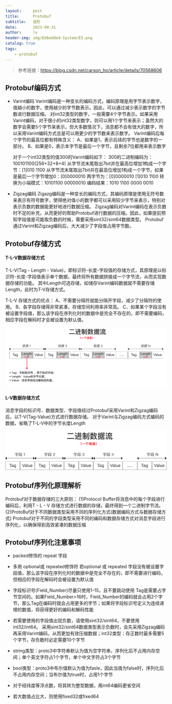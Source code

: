 ```yaml
---
layout:     post
title:      Protobuf
subtitle:   进阶
date:       2023-08-31
author:     lx
header-img: img/Embedded-System/ES.png
catalog: true
tags:
    - protobuf
---
```


> 参考链接：https://blog.csdn.net/carson_ho/article/details/70568606

## Protobuf编码方式

- Varint编码 
    Varint编码是一种变长的编码方式，编码原理是用字节表示数字，值越小的数字，使用越少的字节数表示。因此，可以通过减少表示数字的字节数进行数据压缩。
    对int32类型的数字，一般需要4个字节表示。如果采用Varint编码，对于很小的int32类型数字，则可以用1个字节来表示；虽然大的数字会需要5个字节来表示，但大多数情况下，消息都不会有很大的数字，所以采用Varint编码方式总是可以用更少的字节数来表示数字。
    Varint编码后每个字节的最高位都有特殊含义：
    A、如果是1，表示后续的字节也是数字的一部分。
    B、如果是0，表示本字节是最后一个字节，且剩余7位都用来表示数字

    对于一个int32类型的值300的Varint编码如下：
    300的二进制编码为：100101100(256+32+8+4)
    从字节流末尾取出7bit并在最高位增加1构成一个字节：[1]010 1100
    从字节流末尾取出7bit并在最高位增加1构成一个字节，如果是最后一个字节增加0：[0]0000010
    两字节为：[0]0000010 [1]010 1100
    转换为小端模式：10101100 00000010
    编码结果：1010 1100 0000 0010

- Zigzag编码
    Zigazg编码是一种变长的编码方式，其编码原理是使用无符号数来表示有符号数字，使得绝对值小的数字都可以采用较少字节来表示，特别对表示负数的数据能更好地进行数据压缩。
    Zigzag编码对Varint编码在表示负数时不足的补充，从而更好的帮助Protobuf进行数据的压缩。因此，如果提前预知字段值是可能取负数的时候，需要采用sint32/sint64数据类型。
    Protobuf通过Varint和Zigzag编码后，大大减少了字段值占用字节数。

## Protobuf存储方式

#### T-L-V数据存储方式

T-L-V(Tag - Length - Value)，即标识符-长度-字段值的存储方式，其原理是以标识符-长度-字段值表示单个数据，最终将所有数据拼接成一个字节流，从而实现数据存储的功能。
其中Length可选存储，如储存Varint编码数据就不需要存储Length，此时为T-V存储方式。

T-L-V 存储方式的优点：
    A、不需要分隔符就能分隔开字段，减少了分隔符的使用。
    B、各字段存储得非常紧凑，存储空间利用率非常高。
    C、如果某个字段没有被设置字段值，那么该字段在序列化时的数据中是完全不存在的，即不需要编码，相应字段在解码时才会被设置为默认值。

![TLV](/img/Embedded-System/protobuf_tlv.png)


#### L-V数据存储方式

消息字段的标识号、数据类型、字段值经过Protobuf采用Varint和Zigzag编码后，以T-V(Tag-Value)方式进行数据存储。
对于Varint与Zigzag编码方式编码的数据，省略了T-L-V中的字节长度Length

![LV](/img/Embedded-System/protobuf_lv.png)


## Protobuf序列化原理解析

Protobuf对于数据存储的三大原则：
(1)Protocol Buffer将消息中的每个字段进行编码后，利用T - L - V 存储方式进行数据的存储，最终得到一个二进制字节流。
(2)ProtoBuf对于不同数据类型采用不同的序列化方式(数据编码方式与数据存储方式)
Protobuf对于不同的字段类型采用不同的编码和数据存储方式对消息字段进行序列化，以确保得到高效紧凑的数据压缩


## Protobuf序列化注意事项

- packed修饰的 repeat 字段

- 多用 optional或 repeated修饰符
若optional 或 repeated 字段没有被设置字段值，那么该字段在序列化时的数据中是完全不存在的，即不需要进行编码，但相应的字段在解码时会被设置为默认值

- 字段标识号(Field_Number)尽量只使用1-15，且不要跳动使用
Tag是需要占字节空间的。如果Field_Number>16时，Field_Number的编码就会占用2个字节，那么Tag在编码时就会占用更多的字节；如果将字段标识号定义为连续递增的数值，将获得更好的编码和解码性能

- 若需要使用的字段值出现负数，请使用sint32/sint64，不要使用int32/int64。
采用sint32/sint64数据类型表示负数时，会先采用Zigzag编码再采用Varint编码，从而更加有效压缩数据；int32类型：存正数时最多需要5个字节，存负数时必定需要10个字节

- string类型：proto3中字符串默认为值为空字符串，序列化后不占用内存空间；单个英文字符占1个字节，单个中文字符占3个字节

- bool类型：proto3中布尔值默认为值为fasle，因此当值为false时，序列化后不占用内存空间；当布尔值为true时，占用1个字节

- 对于经纬度等浮点数，将其转为整型数据，用int64编码更省空间

- 若大数值占比大，则使用fixed32或fixed64



